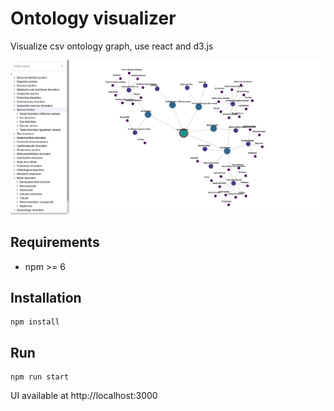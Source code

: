 # Ontology visualizer

Visualize csv ontology graph, use react and d3.js

![](./public/ontology-visualizer.png)

## Requirements

- npm >= 6

## Installation

```
npm install
```

## Run

```
npm run start
```

UI available at http://localhost:3000
